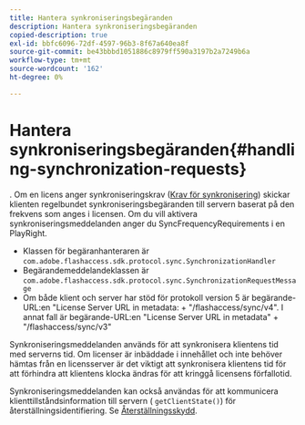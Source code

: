 ```yaml
---
title: Hantera synkroniseringsbegäranden
description: Hantera synkroniseringsbegäranden
copied-description: true
exl-id: bbfc6096-72df-4597-96b3-8f67a640ea8f
source-git-commit: be43bbbd1051886c8979ff590a3197b2a7249b6a
workflow-type: tm+mt
source-wordcount: '162'
ht-degree: 0%

---
```


# Hantera synkroniseringsbegäranden{#handling-synchronization-requests}

. Om en licens anger synkroniseringskrav ([Krav för synkronisering](../../aaxs-protecting-content/content-introduction/content-usage-rules/content-time-based-rules/content-time-based-rules-defining.md#requirements-for-synchronization)) skickar klienten regelbundet synkroniseringsbegäranden till servern baserat på den frekvens som anges i licensen. Om du vill aktivera synkroniseringsmeddelanden anger du SyncFrequencyRequirements i en PlayRight.

* Klassen för begäranhanteraren är `com.adobe.flashaccess.sdk.protocol.sync.SynchronizationHandler`
* Begärandemeddelandeklassen är `com.adobe.flashaccess.sdk.protocol.sync.SynchronizationRequestMessage`
* Om både klient och server har stöd för protokoll version 5 är begärande-URL:en &quot;License Server URL in metadata: + &quot;/flashaccess/sync/v4&quot;. I annat fall är begärande-URL:en &quot;License Server URL in metadata&quot; + &quot;/flashaccess/sync/v3&quot;

Synkroniseringsmeddelanden används för att synkronisera klientens tid med serverns tid. Om licenser är inbäddade i innehållet och inte behöver hämtas från en licensserver är det viktigt att synkronisera klientens tid för att förhindra att klientens klocka ändras för att kringgå licensens förfallotid.

Synkroniseringsmeddelanden kan också användas för att kommunicera klienttillståndsinformation till servern ( `getClientState()`) för återställningsidentifiering. Se [Återställningsskydd](../../aaxs-protecting-content/content-implementing-the-license-server/content-processing-aaxs-requests/content-rollback-detection.md).
